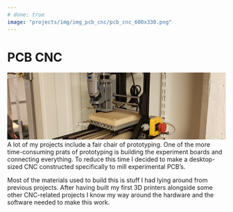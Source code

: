 ```yaml
---
# done: true
image: "projects/img/img_pcb_cnc/pcb_cnc_600x330.png"
---
```

# PCB CNC
![image 1](../img/img_pcb_cnc/pcb_cnc_1080x330.png)
A lot of my projects include a fair chair of prototyping. One of the more time-consuming prats of prototyping is building the experiment boards and connecting everything. To reduce this time I decided to make a desktop-sized CNC constructed specifically to mill experimental PCB’s. 

Most of the materials used to build this is stuff I had lying around from previous projects. After having built my first 3D printers alongside some other CNC-related projects I know my way around the hardware and the software needed to make this work. 
